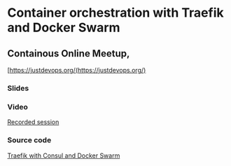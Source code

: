 # Container orchestration with Traefik and Docker Swarm 

## Containous Online Meetup, 

[https://justdevops.org/(https://justdevops.org/)

### Slides 

### Video

[Recorded session](https://youtu.be/ga3cv0RHxQg)

### Source code 

[Traefik with Consul and Docker Swarm](https://github.com/jakubhajek/traefik-consul-swarm)